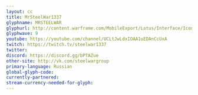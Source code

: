 ```yaml
---
layout: cc
title: MrSteelWar1337
glyphname: MRSTEELWAR
glyphurl: http://content.warframe.com/MobileExport/Lotus/Interface/Icons/Player/ContentCreators/MrSteelWar.png
glyphwave: 9
youtube: https://youtube.com/channel/UCLtJwLdxIOAA1uEDAnCcUxA
twitch: https://twitch.tv/steelwar1337
twitter: 
discord: https://discord.gg/bPTAZue
other-site: http://vk.com/steelwargroup
primary-language: Russian
global-glyph-code: 
currently-partnered: 
stream-currency-needed-for-glyph: 
---
```


